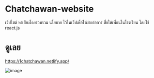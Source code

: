 # Chatchawan-website
เว็ปไซต์ หาเสียงโดยรวบรวม นโยบาย ไว้ในเว็ปเพื่อให้ง่ายต่อการ สื่อให้เพื่อนในโรงเรียน
โดยใช้ react.js

# ดูเลย
https://1chatchawan.netlify.app/

![image](https://user-images.githubusercontent.com/56643494/173993274-811affd7-ca5b-423e-bda0-3c03ae8fe610.png)
